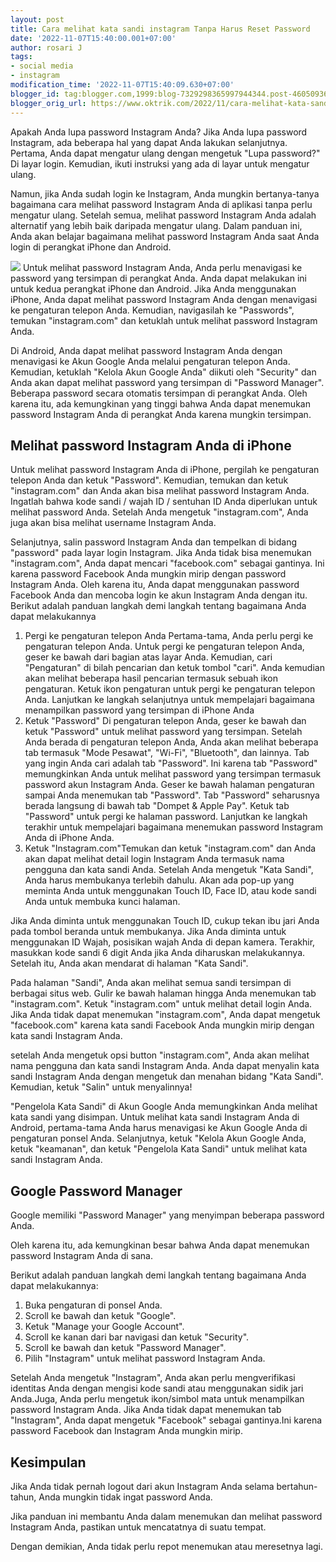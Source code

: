 ```yaml
---
layout: post
title: Cara melihat kata sandi instagram Tanpa Harus Reset Password
date: '2022-11-07T15:40:00.001+07:00'
author: rosari J
tags:
- social media
- instagram
modification_time: '2022-11-07T15:40:09.630+07:00'
blogger_id: tag:blogger.com,1999:blog-7329298365997944344.post-4605093668024718494
blogger_orig_url: https://www.oktrik.com/2022/11/cara-melihat-kata-sandi-instagram-tanpa.html
---
```


Apakah Anda lupa password Instagram Anda? Jika Anda lupa password Instagram, ada beberapa hal yang dapat Anda lakukan selanjutnya. Pertama, Anda dapat mengatur ulang dengan mengetuk "Lupa password?" Di layar login. Kemudian, ikuti instruksi yang ada di layar untuk mengatur ulang.


Namun, jika Anda sudah login ke Instagram, Anda mungkin bertanya-tanya bagaimana cara melihat password Instagram Anda di aplikasi tanpa perlu mengatur ulang. Setelah semua, melihat password Instagram Anda adalah alternatif yang lebih baik daripada mengatur ulang. Dalam panduan ini, Anda akan belajar bagaimana melihat password Instagram Anda saat Anda login di perangkat iPhone dan Android.


[![](https://blogger.googleusercontent.com/img/b/R29vZ2xl/AVvXsEiRHG976YSpBuL7EWGQf329eJGVmp4x7bNXBWQwE8WgUyGEXu_IPE-FBj1qICThkwSUzQQfG5hqhK55TCCVpty0HLEMdfKuwrKc4dIrb2wBWXiY4he9-ckl9DdBk80neTur6fXelIQyhZv3G-3X2ZAqqOHXaXcnRP9BCskjnkRR9lM2fz8nVds9cAqfTg/s400/instagram.jpg)](https://blogger.googleusercontent.com/img/b/R29vZ2xl/AVvXsEiRHG976YSpBuL7EWGQf329eJGVmp4x7bNXBWQwE8WgUyGEXu_IPE-FBj1qICThkwSUzQQfG5hqhK55TCCVpty0HLEMdfKuwrKc4dIrb2wBWXiY4he9-ckl9DdBk80neTur6fXelIQyhZv3G-3X2ZAqqOHXaXcnRP9BCskjnkRR9lM2fz8nVds9cAqfTg/s1511/instagram.jpg)
Untuk melihat password Instagram Anda, Anda perlu menavigasi ke password yang tersimpan di perangkat Anda. Anda dapat melakukan ini untuk kedua perangkat iPhone dan Android. Jika Anda menggunakan iPhone, Anda dapat melihat password Instagram Anda dengan menavigasi ke pengaturan telepon Anda. Kemudian, navigasilah ke "Passwords", temukan "instagram.com" dan ketuklah untuk melihat password Instagram Anda.


Di Android, Anda dapat melihat password Instagram Anda dengan menavigasi ke Akun Google Anda melalui pengaturan telepon Anda. Kemudian, ketuklah "Kelola Akun Google Anda" diikuti oleh "Security" dan Anda akan dapat melihat password yang tersimpan di "Password Manager". Beberapa password secara otomatis tersimpan di perangkat Anda. Oleh karena itu, ada kemungkinan yang tinggi bahwa Anda dapat menemukan password Instagram Anda di perangkat Anda karena mungkin tersimpan.


Melihat password Instagram Anda di iPhone
-----------------------------------------


Untuk melihat password Instagram Anda di iPhone, pergilah ke pengaturan telepon Anda dan ketuk "Password". Kemudian, temukan dan ketuk "instagram.com" dan Anda akan bisa melihat password Instagram Anda. Ingatlah bahwa kode sandi / wajah ID / sentuhan ID Anda diperlukan untuk melihat password Anda. Setelah Anda mengetuk "instagram.com", Anda juga akan bisa melihat username Instagram Anda.


Selanjutnya, salin password Instagram Anda dan tempelkan di bidang "password" pada layar login Instagram. Jika Anda tidak bisa menemukan "instagram.com", Anda dapat mencari "facebook.com" sebagai gantinya. Ini karena password Facebook Anda mungkin mirip dengan password Instagram Anda. Oleh karena itu, Anda dapat menggunakan password Facebook Anda dan mencoba login ke akun Instagram Anda dengan itu. Berikut adalah panduan langkah demi langkah tentang bagaimana Anda dapat melakukannya


1. Pergi ke pengaturan telepon Anda Pertama-tama, Anda perlu pergi ke pengaturan telepon Anda. Untuk pergi ke pengaturan telepon Anda, geser ke bawah dari bagian atas layar Anda. Kemudian, cari "Pengaturan" di bilah pencarian dan ketuk tombol "cari". Anda kemudian akan melihat beberapa hasil pencarian termasuk sebuah ikon pengaturan. Ketuk ikon pengaturan untuk pergi ke pengaturan telepon Anda. Lanjutkan ke langkah selanjutnya untuk mempelajari bagaimana menampilkan password yang tersimpan di iPhone Anda
2. Ketuk "Password" Di pengaturan telepon Anda, geser ke bawah dan ketuk "Password" untuk melihat password yang tersimpan. Setelah Anda berada di pengaturan telepon Anda, Anda akan melihat beberapa tab termasuk "Mode Pesawat", "Wi-Fi", "Bluetooth", dan lainnya. Tab yang ingin Anda cari adalah tab "Password". Ini karena tab "Password" memungkinkan Anda untuk melihat password yang tersimpan termasuk password akun Instagram Anda. Geser ke bawah halaman pengaturan sampai Anda menemukan tab "Password". Tab "Password" seharusnya berada langsung di bawah tab "Dompet & Apple Pay". Ketuk tab "Password" untuk pergi ke halaman password. Lanjutkan ke langkah terakhir untuk mempelajari bagaimana menemukan password Instagram Anda di iPhone Anda.
3. Ketuk "Instagram.com"Temukan dan ketuk "instagram.com" dan Anda akan dapat melihat detail login Instagram Anda termasuk nama pengguna dan kata sandi Anda. Setelah Anda mengetuk "Kata Sandi", Anda harus membukanya terlebih dahulu. Akan ada pop-up yang meminta Anda untuk menggunakan Touch ID, Face ID, atau kode sandi Anda untuk membuka kunci halaman.


Jika Anda diminta untuk menggunakan Touch ID, cukup tekan ibu jari Anda pada tombol beranda untuk membukanya. Jika Anda diminta untuk menggunakan ID Wajah, posisikan wajah Anda di depan kamera. Terakhir, masukkan kode sandi 6 digit Anda jika Anda diharuskan melakukannya. Setelah itu, Anda akan mendarat di halaman "Kata Sandi".


Pada halaman "Sandi", Anda akan melihat semua sandi tersimpan di berbagai situs web. Gulir ke bawah halaman hingga Anda menemukan tab "instagram.com". Ketuk "instagram.com" untuk melihat detail login Anda. Jika Anda tidak dapat menemukan "instagram.com", Anda dapat mengetuk "facebook.com" karena kata sandi Facebook Anda mungkin mirip dengan kata sandi Instagram Anda.


setelah Anda mengetuk opsi button "instagram.com", Anda akan melihat nama pengguna dan kata sandi Instagram Anda. Anda dapat menyalin kata sandi Instagram Anda dengan mengetuk dan menahan bidang "Kata Sandi". Kemudian, ketuk "Salin" untuk menyalinnya!


"Pengelola Kata Sandi" di Akun Google Anda memungkinkan Anda melihat kata sandi yang disimpan. Untuk melihat kata sandi Instagram Anda di Android, pertama-tama Anda harus menavigasi ke Akun Google Anda di pengaturan ponsel Anda. Selanjutnya, ketuk "Kelola Akun Google Anda, ketuk "keamanan", dan ketuk "Pengelola Kata Sandi" untuk melihat kata sandi Instagram Anda.


Google Password Manager
-----------------------


Google memiliki "Password Manager" yang menyimpan beberapa password Anda.


Oleh karena itu, ada kemungkinan besar bahwa Anda dapat menemukan password Instagram Anda di sana.


Berikut adalah panduan langkah demi langkah tentang bagaimana Anda dapat melakukannya:


1. Buka pengaturan di ponsel Anda.
2. Scroll ke bawah dan ketuk "Google".
3. Ketuk "Manage your Google Account".
4. Scroll ke kanan dari bar navigasi dan ketuk "Security".
5. Scroll ke bawah dan ketuk "Password Manager".
6. Pilih "Instagram" untuk melihat password Instagram Anda.


Setelah Anda mengetuk "Instagram", Anda akan perlu mengverifikasi identitas Anda dengan mengisi kode sandi atau menggunakan sidik jari Anda.Juga, Anda perlu mengetuk ikon/simbol mata untuk menampilkan password Instagram Anda. Jika Anda tidak dapat menemukan tab "Instagram", Anda dapat mengetuk "Facebook" sebagai gantinya.Ini karena password Facebook dan Instagram Anda mungkin mirip.


Kesimpulan
----------


Jika Anda tidak pernah logout dari akun Instagram Anda selama bertahun-tahun, Anda mungkin tidak ingat password Anda.


Jika panduan ini membantu Anda dalam menemukan dan melihat password Instagram Anda, pastikan untuk mencatatnya di suatu tempat.


Dengan demikian, Anda tidak perlu repot menemukan atau meresetnya lagi.

